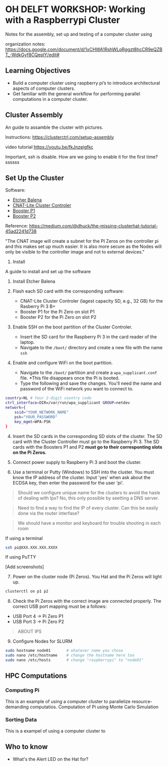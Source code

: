 # OH DELFT WORKSHOP: Working with a Raspberrypi Cluster

Notes for the assembly, set up and testing of a computer cluster using 

organization notes: https://docs.google.com/document/d/1xCHWA1RshWLqRggzt8hcCR9eQZBT_-WdkGyf8CQeplY/edit#

## Learning Objectives

* Build a computer cluster using raspberry pi’s to introduce architectural aspects of computer clusters.
* Get familiar with the general workflow for performing parallel computations in a  computer cluster.

## Cluster Assembly

An guide to assamble the cluster with pictures.

Instructions:
https://clusterctrl.com/setup-assembly


video tutorial
https://youtu.be/fkJnzeigfkc

Important, ssh is disable. How are we going to enable it for the first time?ssssss

## Set Up the Cluster

Software:
* [Etcher Balena](https://www.balena.io/etcher/)
* [CNAT-Lite Cluster Controler](https://dist.8086.net/clusterctrl/buster/2020-12-02/2020-12-02-1-ClusterCTRL-armhf-lite-CNAT.zip)
* [Booster P1](https://dist.8086.net/clusterctrl/buster/2020-12-02/2020-12-02-1-ClusterCTRL-armhf-lite-p1.zip)
* [Booster P2](https://dist.8086.net/clusterctrl/buster/2020-12-02/2020-12-02-1-ClusterCTRL-armhf-lite-p2.zip)

Reference: https://medium.com/@dhuck/the-missing-clusterhat-tutorial-45ad2241d738


"The CNAT image will create a subnet for the PI Zeros on the controller pi and this makes set up much easier. It is also more secure as the Nodes will only be visible to the controller image and not to external devices."

1. Install


A guide to install and set up the software

1. Install Etcher Balena

2. Flash each SD card with the corresponding software:
    * CNAT-Lite Cluster Controler (lagest capacity SD, e.g., 32 GB) for the Rasberry Pi 3 B+
    * Booster P1 for the Pi Zero on slot P1
    * Booster P2 for the Pi Zero on slot P2

3.  Enable SSH on the boot partition of the Cluster Controler.
    * Insert the SD card for the Raspberry Pi 3 in the card reader of the laptop.
    * Navigate to the `/boot/` directory and create a new file with the name `ssh`

4. Enable and configure WiFi on the boot partition.
    * Navigate to the `/boot/` partition and create a `wpa_supplicant.conf` file. *This file disappears once the Pi is booted.
    * Type the following and save the changes. You'll need the name and password of the WiFi network you want to connect to.

```bash
country=NL # Your 2-digit country code
ctrl_interface=DIR=/var/run/wpa_supplicant GROUP=netdev
network={
    ssid="YOUR_NETWORK_NAME"
    psk="YOUR_PASSWORD"
    key_mgmt=WPA-PSK
}
```

4. Insert the SD cards in the corresponding SD slots of the cluster. The SD card with the Cluster Controller must go to the Raspberry Pi 3. The SD cards with the Boosters P1 and P2 **must go to their corresponting slots on the Pi Zeros.**

5. Connect power supply to Raspberry Pi 3 and boot the cluster.

6. Use a terminal or Putty (Windows) to SSH into the cluster. You must know the IP address of the cluster. Input 'yes' when ask about the ECDSA key, then enter the password for the user 'pi'.

> Should we configure unique name for the clusters to avoid the hasle of dealing with Ips? No, this only possible by seetting a DNS server.

> Need to find a way to find the IP of every cluster. Can this be easily done via the router interfase?

> We should have a monitor and keyboard for trouble shooting in each room


If using a terminal
```bash
ssh pi@XXX.XXX.XXX.XXXX
```

If using PuTTY

[Add screenshots]

7.  Power on the cluster node (Pi Zeros).  You Hat and the Pi Zeros will light up.

```bash
clusterctl on p1 p2
```

8. Check the Pi Zeros with the correct image are connected properly. The correct USB port mapping must be a follows:

* USB Port 4 -> Pi Zero P1
* USB Port 3 -> Pi Zero P2


> ABOUT IPS


9. Configure Nodes for SLURM

```bash
sudo hostname node01       # whatever name you chose
sudo nano /etc/hostname    # change the hostname here too
sudo nano /etc/hosts       # change "raspberrypi" to "node01"
```



## HPC Computations



### Computing Pi 

This is an example of using a computer cluster to parallelize resource-demanding computatios. Computation of Pi using Monte Carlo Simulation


### Sorting Data

This is a exampel of using a computer cluster to 


## Who to know

* What's the Alert LED on the Hat for?
